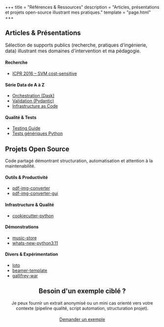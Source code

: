 +++
title = "Références & Ressources"
description = "Articles, présentations et projets open-source illustrant mes pratiques."
template = "page.html"
+++

<div class="slice">
  <div class="container">
    <h2>Articles & Présentations</h2>
    <p style="max-width:65ch; font-size:.95rem; color:var(--color-muted);">Sélection de supports publics (recherche, pratiques d'ingénierie, data) illustrant mes domaines d'intervention et ma pédagogie.</p>
    <div class="pack-layout" style="grid-template-columns:repeat(auto-fit,minmax(280px,1fr));">
      <div class="info-box">
        <h4>Recherche</h4>
        <ul>
          <li><a href="/icpr_2016.pdf" target="_blank" rel="noopener">ICPR 2016 – SVM cost-sensitive</a></li>
        </ul>
      </div>
      <div class="info-box">
        <h4>Série Data de A à Z</h4>
        <ul>
          <li><a href="https://www.youtube.com/watch?v=Ez2lAj5LnS4" target="_blank" rel="noopener">Orchestration (Dask)</a></li>
          <li><a href="https://www.youtube.com/watch?v=sdXZ1TJl_DA" target="_blank" rel="noopener">Validation (Pydantic)</a></li>
          <li><a href="https://www.youtube.com/watch?v=SjeEg1XEFvY" target="_blank" rel="noopener">Infrastructure as Code</a></li>
        </ul>
      </div>
      <div class="info-box">
        <h4>Qualité & Tests</h4>
        <ul>
          <li><a href="https://www.youtube.com/watch?v=RKhhBPg2SKc" target="_blank" rel="noopener">Testing Guide</a></li>
          <li><a href="https://www.youtube.com/watch?v=vAdTbKdY4R4" target="_blank" rel="noopener">Tests génériques Python</a></li>
        </ul>
      </div>
    </div>
  </div>
</div>

<div class="slice alt">
  <div class="container">
    <h2>Projets Open Source</h2>
    <p style="max-width:65ch; font-size:.9rem; color:var(--color-muted);">Code partagé démontrant structuration, automatisation et attention à la maintenabilité.</p>
    <div class="pack-layout" style="grid-template-columns:repeat(auto-fit,minmax(280px,1fr));">
      <div class="info-box">
        <h4>Outils & Productivité</h4>
        <ul>
          <li><a href="https://github.com/cdubos-fr/pdf-img-converter" target="_blank" rel="noopener">pdf-img-converter</a></li>
          <li><a href="https://github.com/cdubos-fr/pdf-img-converter-gui" target="_blank" rel="noopener">pdf-img-converter-gui</a></li>
        </ul>
      </div>
      <div class="info-box">
        <h4>Infrastructure & Qualité</h4>
        <ul>
          <li><a href="https://github.com/cdubos-fr/cookiecutter-python" target="_blank" rel="noopener">cookiecutter-python</a></li>
        </ul>
      </div>
      <div class="info-box">
        <h4>Démonstrations</h4>
        <ul>
          <li><a href="https://gitlab.com/cdubos-fr/merciyanis-music-store" target="_blank" rel="noopener">music-store</a></li>
          <li><a href="https://github.com/cdubos-fr/whats-new-python3.11" target="_blank" rel="noopener">whats-new-python3.11</a></li>
        </ul>
      </div>
      <div class="info-box">
        <h4>Divers & Expérimentation</h4>
        <ul>
          <li><a href="https://github.com/cdubos-fr/loto" target="_blank" rel="noopener">loto</a></li>
          <li><a href="https://github.com/cdubos-fr/beamer-template" target="_blank" rel="noopener">beamer-template</a></li>
          <li><a href="https://github.com/cdubos-fr/gallifrey-war" target="_blank" rel="noopener">gallifrey-war</a></li>
        </ul>
      </div>
    </div>
  </div>
</div>

<div class="slice accent">
  <div class="container" style="text-align:center;">
    <h2>Besoin d'un exemple ciblé ?</h2>
    <p style="max-width:60ch; margin:0 auto 1.2rem; color:var(--color-muted);">Je peux fournir un extrait anonymisé ou un mini cas orienté vers votre contexte (pipeline qualité, script automation, structuration projet).</p>
    <p><a href="/contact/" class="btn">Demander un exemple</a></p>
  </div>
</div>
